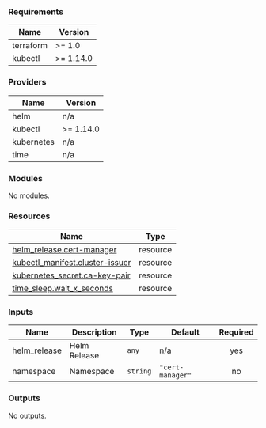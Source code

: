 <!-- BEGIN_TF_DOCS -->
### Requirements

| Name | Version |
|------|---------|
| terraform | >= 1.0 |
| kubectl | >= 1.14.0 |

### Providers

| Name | Version |
|------|---------|
| helm | n/a |
| kubectl | >= 1.14.0 |
| kubernetes | n/a |
| time | n/a |

### Modules

No modules.

### Resources

| Name | Type |
|------|------|
| [helm_release.cert-manager](https://registry.terraform.io/providers/hashicorp/helm/latest/docs/resources/release) | resource |
| [kubectl_manifest.cluster-issuer](https://registry.terraform.io/providers/gavinbunney/kubectl/latest/docs/resources/manifest) | resource |
| [kubernetes_secret.ca-key-pair](https://registry.terraform.io/providers/hashicorp/kubernetes/latest/docs/resources/secret) | resource |
| [time_sleep.wait_x_seconds](https://registry.terraform.io/providers/hashicorp/time/latest/docs/resources/sleep) | resource |

### Inputs

| Name | Description | Type | Default | Required |
|------|-------------|------|---------|:--------:|
| helm\_release | Helm Release | `any` | n/a | yes |
| namespace | Namespace | `string` | `"cert-manager"` | no |

### Outputs

No outputs.
<!-- END_TF_DOCS -->